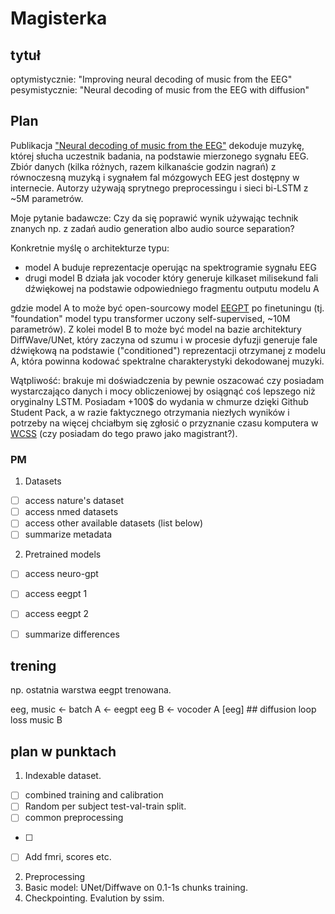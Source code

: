 
# Magisterka

## tytuł

optymistycznie:
"Improving neural decoding of music from the EEG"
pesymistycznie:
"Neural decoding of music from the EEG with diffusion"

## Plan

Publikacja ["Neural decoding of music from the EEG"](https://www.nature.com/articles/s41598-022-27361-x) dekoduje muzykę, której słucha uczestnik badania, na podstawie mierzonego sygnału EEG.
Zbiór danych (kilka różnych, razem kilkanaście godzin nagrań) z równoczesną muzyką i sygnałem fal mózgowych EEG jest dostępny w internecie.
Autorzy używają sprytnego preprocessingu i sieci bi-LSTM z ~5M parametrów.

Moje pytanie badawcze: Czy da się poprawić wynik używając technik znanych np. z zadań audio generation albo audio source separation?

Konkretnie myślę o architekturze typu: 

 - model A buduje reprezentacje operując na spektrogramie sygnału EEG
 - drugi model B działa jak vocoder który generuje kilkaset milisekund fali dźwiękowej na podstawie odpowiedniego fragmentu outputu modelu A

gdzie model A to może być open-sourcowy model [EEGPT](https://github.com/BINE022/EEGPT) po finetuningu (tj. "foundation" model typu transformer uczony self-supervised, ~10M parametrów).
Z kolei model B to może być model na bazie architektury DiffWave/UNet, który zaczyna od szumu i w procesie dyfuzji generuje fale dźwiękową na podstawie ("conditioned") reprezentacji otrzymanej z modelu A, która powinna kodować spektralne charakterystyki dekodowanej muzyki.

Wątpliwość: brakuje mi doświadczenia by pewnie oszacować czy posiadam wystarczająco danych i mocy obliczeniowej by osiągnąć coś lepszego niż oryginalny LSTM.
Posiadam +100$ do wydania w chmurze dzięki Github Student Pack, a w razie faktycznego otrzymania niezłych wyników i potrzeby na więcej chciałbym się zgłosić o przyznanie czasu komputera w [WCSS](https://wcss.pl/uslugi/25/przetwarzanie-danych-na-superkomputerze/) (czy posiadam do tego prawo jako magistrant?).

### PM

1. Datasets

 - [ ] access nature's dataset
 - [ ] access nmed datasets
 - [ ] access other available datasets (list below)
 - [ ] summarize metadata

2. Pretrained models

 - [ ] access neuro-gpt
 - [ ] access eegpt 1
 - [ ] access eegpt 2
 - [ ] summarize differences



## trening

np. ostatnia warstwa eegpt trenowana.

eeg, music <- batch
A <- eegpt eeg
B <- vocoder A [eeg] ## diffusion loop
loss music B

## plan w punktach

1. Indexable dataset.
 - [ ] combined training and calibration
 - [ ] Random per subject test-val-train split.
 - [ ] common preprocessing
  * [ ] 
 - [ ] Add fmri, scores etc.
2. Preprocessing
3. Basic model: UNet/Diffwave on 0.1-1s chunks training.
4. Checkpointing. Evalution by ssim.
